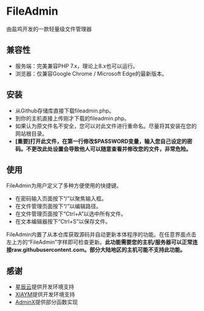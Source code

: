 # FileAdmin
由盐鸡开发的一款轻量级文件管理器

## 兼容性
- 服务端：完美兼容PHP 7.x，理论上8.x也可以运行。
- 浏览器：仅兼容Google Chrome / Microsoft Edge的最新版本。

## 安装
- 从Github存储库直接下载fileadmin.php。
- 到你的主机直接上传刚才下载的fileadmin.php。
- 如果认为原文件名不安全，您可以对此文件进行重命名。尽量将其安装在您的网站根目录。
- **[重要]打开此文件，在第一行修改$PASSWORD变量，输入您自己设定的密码。不更改此处设置会导致他人可以随意查看并修改您的文件，非常危险。**

## 使用
FileAdmin为用户定义了多种方便使用的快捷键。
- 在密码输入页面按下“/”以聚焦输入框。
- 在文件管理页面按下“/”以编辑路径。
- 在文件管理页面按下“Ctrl+A”以选中所有文件。
- 在文本编辑器按下“Ctrl+S”以保存文件。

FileAdmin内置了从本仓库获取源码并自动更新本体程序的功能。在任意界面点击左上方的“FileAdmin”字样即可检查更新。**此功能需要您的主机/服务器可以正常连接raw.githubusercontent.com。部分大陆地区的主机可能不支持此功能。**

## 感谢
- [星辰云](https://starxn.com)提供开发环境支持
- [XIAYM](https://github.com/XIAYM-gh)提供开发环境支持
- [AdminX](https://github.com/1689295608/AdminX)提供部分函数实现
